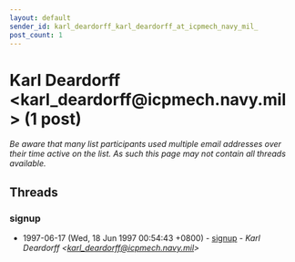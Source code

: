 ```yaml
---
layout: default
sender_id: karl_deardorff_karl_deardorff_at_icpmech_navy_mil_
post_count: 1
---
```


# Karl Deardorff <karl_deardorff<span>@</span>icpmech.navy.mil> (1 post)

_Be aware that many list participants used multiple email addresses over their time active on the list. As such this page may not contain all threads available._

## Threads

### signup
+ 1997-06-17 (Wed, 18 Jun 1997 00:54:43 +0800) - [signup](/archive/1997/06/47f193ac682fcfe3d3c84ce035e0cd83b0cd5a7485145984a4f4ea4b0395548b) - _Karl Deardorff \<karl_deardorff@icpmech.navy.mil\>_

